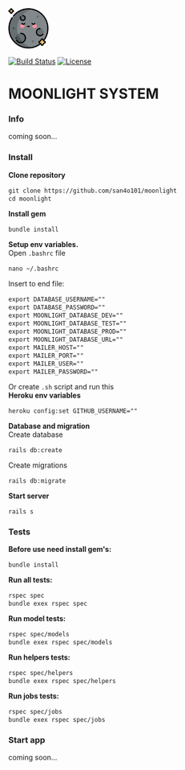 <img src="public/images/moon_logo.svg" alt="Logotype" height="80px" width="80px">
<br>

[![Build Status](https://travis-ci.org/san4o101/moonlight.svg?branch=master)](https://travis-ci.org/san4o101/moonlight)
[![License](http://img.shields.io/:license-mit-blue.svg)](http://badges.mit-license.org)
# MOONLIGHT SYSTEM

### Info
coming soon...
### Install
<b>Clone repository</b>
```
git clone https://github.com/san4o101/moonlight
cd moonlight
```
<b>Install gem</b>
```
bundle install
```
<b>Setup env variables.</b> <br>
Open ```.bashrc``` file
```
nano ~/.bashrc
```
Insert to end file:
```
export DATABASE_USERNAME=""
export DATABASE_PASSWORD=""
export MOONLIGHT_DATABASE_DEV=""
export MOONLIGHT_DATABASE_TEST=""
export MOONLIGHT_DATABASE_PROD=""
export MOONLIGHT_DATABASE_URL=""
export MAILER_HOST=""
export MAILER_PORT=""
export MAILER_USER=""
export MAILER_PASSWORD=""
```
Or create ```.sh``` script and run this <br>
<b>Heroku env variables</b><br>
```
heroku config:set GITHUB_USERNAME=""
```
<b>Database and migration</b> <br>
Create database
```
rails db:create
```
Create migrations
```
rails db:migrate
```
<b>Start server</b>
```
rails s
```
### Tests
<b>Before use need install gem's:</b> <br>
```
bundle install
```
<b>Run all tests:</b>
```
rspec spec
bundle exex rspec spec
```
<b>Run model tests:</b>
```
rspec spec/models
bundle exex rspec spec/models
```
<b>Run helpers tests:</b>
```
rspec spec/helpers
bundle exex rspec spec/helpers
```
<b>Run jobs tests:</b>
```
rspec spec/jobs
bundle exex rspec spec/jobs
```
### Start app
coming soon...
